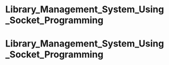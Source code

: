 # Library_Management_System_Using_Socket_Programming
# Library_Management_System_Using_Socket_Programming
